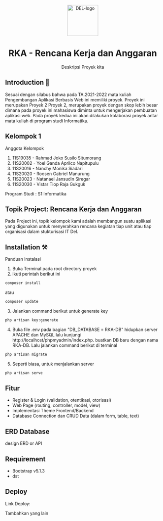 <p align="center"></p>

<p align="center">
      <img src="public/dist/img/del.png" alt="DEL-logo" width="100px" height="auto">
   </a>
</p>

<h1 align="center">
      RKA - Rencana Kerja dan Anggaran
   </a>
</h1>

<p align="center">Deskripsi Proyek kita</p>

## Introduction 🚀

Sesuai dengan silabus bahwa pada TA.2021-2022 mata kuliah Pengembangan Aplikasi
Berbasis Web ini memiliki proyek.
Proyek ini merupakan Proyek 2 Proyek 2, merupakan proyek dengan skop lebih besar dimana pada proyek ini mahasiswa diminta untuk mengerjakan pembuatan aplikasi web. Pada proyek kedua ini akan dilakukan kolaborasi proyek antar mata kuliah di program studi Informatika.

## Kelompok 1

Anggota Kelompok

<ol>
    <li>11S19035 - Rahmad Joko Susilo Situmorang</li>
    <li>11S20002 - Yoel Ganda Aprilco Napitupulu</li>
    <li>11S20016 - Nanchy Monika Siadari</li>
    <li>11S20020 - Roosen Gabriel Manurung</li>
    <li>11S20023 - Natanael Jansudin Siregar</li>
    <li>11S20030 - Vistar Tiop Raja Gukguk</li>
</ol>
Program Studi : S1 Informatika

## Topik Project: Rencana Kerja dan Anggaran

Pada Project ini, topik kelompok kami adalah membangun suatu aplikasi yang digunakan untuk menyerahkan rencana kegiatan tiap unit atau tiap organisasi dalam stukturisasi IT Del.

## Installation ⚒️

Panduan Instalasi

1. Buka Terminal pada root directory proyek
2. ikuti perintah berikut ini

```bash
composer install
```

atau

```bash
composer update
```

3. Jalankan command berikut untuk generate key

```bash
php artisan key:generate
```

4. Buka file .env pada bagian "DB_DATABASE = RKA-DB" hidupkan server APACHE dan MySQL lalu kunjungi http://localhost/phpmyadmin/index.php. buatkan DB baru dengan nama RKA-DB.
   Lalu jalankan command berikut di terminal

```bash
php artisan migrate
```

5. Seperti biasa, untuk menjalankan server

```bash
php artisan serve
```

## Fitur

<ul>
    <li>Register & Login (validation, otentikasi, otorisasi)</li>
    <li>Web Page (routing, controller, model, view)</li>
    <li>Implementasi Theme Frontend/Backend</li>
    <li>Database Connection dan CRUD Data (dalam form, table, text)</li>
</ul>

## ERD Database

design ERD or API

## Requirement

<ul>
    <li>Bootstrap v5.1.3</li>
    <li>dst</li>
</ul>

## Deploy

Link Deploy:

Tambahkan yang lain
